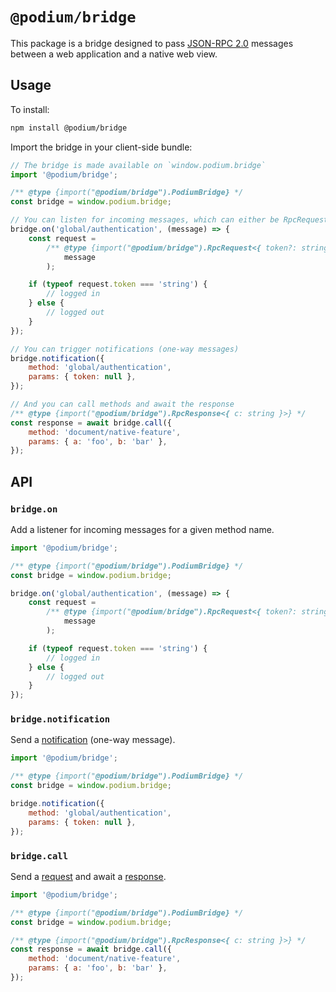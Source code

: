 # `@podium/bridge`

This package is a bridge designed to pass [JSON-RPC 2.0](https://www.jsonrpc.org/specification) messages between a web application and a native web view.

## Usage

To install:

```sh
npm install @podium/bridge
```

Import the bridge in your client-side bundle:

```js
// The bridge is made available on `window.podium.bridge`
import '@podium/bridge';

/** @type {import("@podium/bridge").PodiumBridge} */
const bridge = window.podium.bridge;

// You can listen for incoming messages, which can either be RpcRequest or RpcResponse
bridge.on('global/authentication', (message) => {
    const request =
        /** @type {import("@podium/bridge").RpcRequest<{ token?: string }>} */ (
            message
        );

    if (typeof request.token === 'string') {
        // logged in
    } else {
        // logged out
    }
});

// You can trigger notifications (one-way messages)
bridge.notification({
    method: 'global/authentication',
    params: { token: null },
});

// And you can call methods and await the response
/** @type {import("@podium/bridge").RpcResponse<{ c: string }>} */
const response = await bridge.call({
    method: 'document/native-feature',
    params: { a: 'foo', b: 'bar' },
});
```

## API

### `bridge.on`

Add a listener for incoming messages for a given method name.

```js
import '@podium/bridge';

/** @type {import("@podium/bridge").PodiumBridge} */
const bridge = window.podium.bridge;

bridge.on('global/authentication', (message) => {
    const request =
        /** @type {import("@podium/bridge").RpcRequest<{ token?: string }>} */ (
            message
        );

    if (typeof request.token === 'string') {
        // logged in
    } else {
        // logged out
    }
});
```

### `bridge.notification`

Send a [notification](https://www.jsonrpc.org/specification#notification) (one-way message).

```js
import '@podium/bridge';

/** @type {import("@podium/bridge").PodiumBridge} */
const bridge = window.podium.bridge;

bridge.notification({
    method: 'global/authentication',
    params: { token: null },
});
```

### `bridge.call`

Send a [request](https://www.jsonrpc.org/specification#request_object) and await a [response](https://www.jsonrpc.org/specification#response_object).

```js
import '@podium/bridge';

/** @type {import("@podium/bridge").PodiumBridge} */
const bridge = window.podium.bridge;

/** @type {import("@podium/bridge").RpcResponse<{ c: string }>} */
const response = await bridge.call({
    method: 'document/native-feature',
    params: { a: 'foo', b: 'bar' },
});
```
